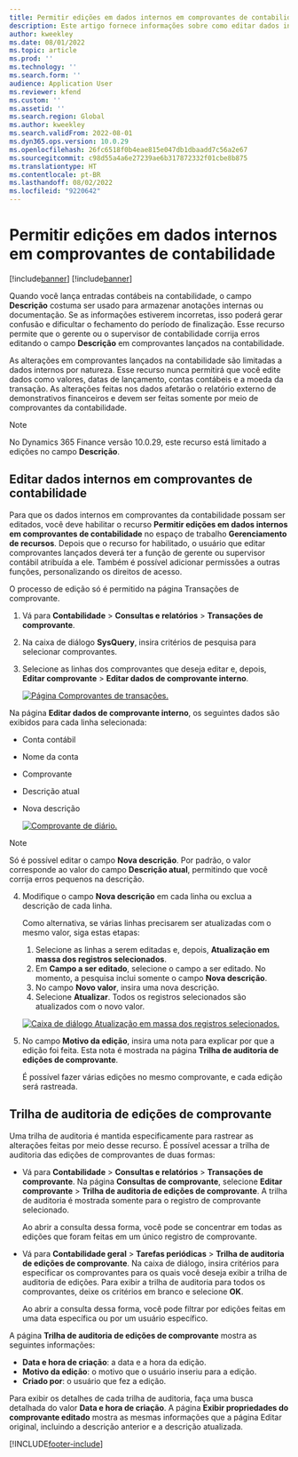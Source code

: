 ```yaml
---
title: Permitir edições em dados internos em comprovantes de contabilidade
description: Este artigo fornece informações sobre como editar dados internos em comprovantes da contabilidade.
author: kweekley
ms.date: 08/01/2022
ms.topic: article
ms.prod: ''
ms.technology: ''
ms.search.form: ''
audience: Application User
ms.reviewer: kfend
ms.custom: ''
ms.assetid: ''
ms.search.region: Global
ms.author: kweekley
ms.search.validFrom: 2022-08-01
ms.dyn365.ops.version: 10.0.29
ms.openlocfilehash: 26fc6518f0b4eae815e047db1dbaadd7c56a2e67
ms.sourcegitcommit: c98d55a4a6e27239ae6b317872332f01cbe8b875
ms.translationtype: HT
ms.contentlocale: pt-BR
ms.lasthandoff: 08/02/2022
ms.locfileid: "9220642"
---
```

# <a name="allow-edits-to-internal-data-on-general-ledger-vouchers"></a>Permitir edições em dados internos em comprovantes de contabilidade

[!include[banner](../includes/banner.md)]
[!include[banner](../includes/preview-banner.md)]


Quando você lança entradas contábeis na contabilidade, o campo **Descrição** costuma ser usado para armazenar anotações internas ou documentação. Se as informações estiverem incorretas, isso poderá gerar confusão e dificultar o fechamento do período de finalização. Esse recurso permite que o gerente ou o supervisor de contabilidade corrija erros editando o campo **Descrição** em comprovantes lançados na contabilidade.

As alterações em comprovantes lançados na contabilidade são limitadas a dados internos por natureza. Esse recurso nunca permitirá que você edite dados como valores, datas de lançamento, contas contábeis e a moeda da transação. As alterações feitas nos dados afetarão o relatório externo de demonstrativos financeiros e devem ser feitas somente por meio de comprovantes da contabilidade.

> [!NOTE]
> No Dynamics 365 Finance versão 10.0.29, este recurso está limitado a edições no campo **Descrição**.

## <a name="edit-internal-data-on-general-ledger-vouchers"></a>Editar dados internos em comprovantes de contabilidade

Para que os dados internos em comprovantes da contabilidade possam ser editados, você deve habilitar o recurso **Permitir edições em dados internos em comprovantes de contabilidade** no espaço de trabalho **Gerenciamento de recursos**.
Depois que o recurso for habilitado, o usuário que editar comprovantes lançados deverá ter a função de gerente ou supervisor contábil atribuída a ele. Também é possível adicionar permissões a outras funções, personalizando os direitos de acesso.

O processo de edição só é permitido na página Transações de comprovante.

1. Vá para **Contabilidade** > **Consultas e relatórios** > **Transações de comprovante**.
2. Na caixa de diálogo **SysQuery**, insira critérios de pesquisa para selecionar comprovantes.
3. Selecione as linhas dos comprovantes que deseja editar e, depois, **Editar comprovante** > **Editar dados de comprovante interno**.

    [![Página Comprovantes de transações.](./media/voucher-transactions-page.png)](./media/voucher-transactions-page.png)
    
Na página **Editar dados de comprovante interno**, os seguintes dados são exibidos para cada linha selecionada:
  
  - Conta contábil
  - Nome da conta
  - Comprovante
  - Descrição atual
  - Nova descrição

    [![Comprovante de diário.](./media/edit-internal-voucher-data.png)](./media/edit-internal-voucher-data.png)
    
> [!NOTE]
> Só é possível editar o campo **Nova descrição**. Por padrão, o valor corresponde ao valor do campo **Descrição atual**, permitindo que você corrija erros pequenos na descrição.

4. Modifique o campo **Nova descrição** em cada linha ou exclua a descrição de cada linha.

   Como alternativa, se várias linhas precisarem ser atualizadas com o mesmo valor, siga estas etapas:

      1. Selecione as linhas a serem editadas e, depois, **Atualização em massa dos registros selecionados**.
      2. Em **Campo a ser editado**, selecione o campo a ser editado. No momento, a pesquisa inclui somente o campo **Nova descrição**.
      3. No campo **Novo valor**, insira uma nova descrição.
      4. Selecione **Atualizar**. Todos os registros selecionados são atualizados com o novo valor.

      [![Caixa de diálogo Atualização em massa dos registros selecionados.](./media/bulk-update-selected-records.png)](./media/bulk-update-selected-records.png)
    
5. No campo **Motivo da edição**, insira uma nota para explicar por que a edição foi feita. Esta nota é mostrada na página **Trilha de auditoria de edições de comprovante**.

   É possível fazer várias edições no mesmo comprovante, e cada edição será rastreada.

## <a name="audit-trail-of-voucher-edits"></a>Trilha de auditoria de edições de comprovante

Uma trilha de auditoria é mantida especificamente para rastrear as alterações feitas por meio desse recurso. É possível acessar a trilha de auditoria das edições de comprovantes de duas formas:

  - Vá para **Contabilidade** > **Consultas e relatórios** > **Transações de comprovante**. Na página **Consultas de comprovante**, selecione **Editar comprovante** > **Trilha de auditoria de edições de comprovante**. A trilha de auditoria é mostrada somente para o registro de comprovante selecionado. 
   
    Ao abrir a consulta dessa forma, você pode se concentrar em todas as edições que foram feitas em um único registro de comprovante.
  
  - Vá para **Contabilidade geral** > **Tarefas periódicas** > **Trilha de auditoria de edições de comprovante**. Na caixa de diálogo, insira critérios para especificar os comprovantes para os quais você deseja exibir a trilha de auditoria de edições. Para exibir a trilha de auditoria para todos os comprovantes, deixe os critérios em branco e selecione **OK**. 
    
    Ao abrir a consulta dessa forma, você pode filtrar por edições feitas em uma data específica ou por um usuário específico.

A página **Trilha de auditoria de edições de comprovante** mostra as seguintes informações:

- **Data e hora de criação**: a data e a hora da edição.
- **Motivo da edição**: o motivo que o usuário inseriu para a edição.
- **Criado por**: o usuário que fez a edição.

Para exibir os detalhes de cada trilha de auditoria, faça uma busca detalhada do valor **Data e hora de criação**. A página **Exibir propriedades do comprovante editado** mostra as mesmas informações que a página Editar original, incluindo a descrição anterior e a descrição atualizada.


[!INCLUDE[footer-include](../../includes/footer-banner.md)]
